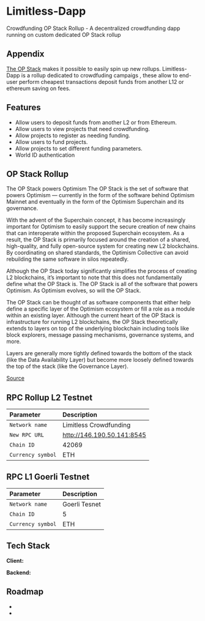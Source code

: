 
# Limitless-Dapp

Crowdfunding OP Stack Rollup - A decentralized crowdfunding dapp running on custom dedicated OP Stack rollup


## Appendix

[The OP Stack](https://stack.optimism.io/#the-op-stack-powers-optimism) makes it possible to easily spin up new rollups. Limitless-Dapp is a rollup dedicated to crowdfuding campaigs , these allow to end-user perform cheapest transactions deposit funds from another L12 or ethereum saving on fees.


## Features

- Allow users to deposit funds from another L2 or from Ethereum.
- Allow users to view projects that need crowdfunding.
- Allow projects to register as needing funding.
- Allow users to fund projects.
- Allow projects to set different funding parameters.
- World ID authentication


## OP Stack Rollup 

The OP Stack powers Optimism
The OP Stack is the set of software that powers Optimism — currently in the form of the software behind Optimism Mainnet and eventually in the form of the Optimism Superchain and its governance.

With the advent of the Superchain concept, it has become increasingly important for Optimism to easily support the secure creation of new chains that can interoperate within the proposed Superchain ecosystem. As a result, the OP Stack is primarily focused around the creation of a shared, high-quality, and fully open-source system for creating new L2 blockchains. By coordinating on shared standards, the Optimism Collective can avoid rebuilding the same software in silos repeatedly.

Although the OP Stack today significantly simplifies the process of creating L2 blockchains, it’s important to note that this does not fundamentally define what the OP Stack is. The OP Stack is all of the software that powers Optimism. As Optimism evolves, so will the OP Stack.

The OP Stack can be thought of as software components that either help define a specific layer of the Optimism ecosystem or fill a role as a module within an existing layer. Although the current heart of the OP Stack is infrastructure for running L2 blockchains, the OP Stack theoretically extends to layers on top of the underlying blockchain including tools like block explorers, message passing mechanisms, governance systems, and more.

Layers are generally more tightly defined towards the bottom of the stack (like the Data Availability Layer) but become more loosely defined towards the top of the stack (like the Governance Layer).

[Source](https://stack.optimism.io/#the-op-stack-powers-optimism)

## RPC Rollup L2 Testnet



| Parameter | Description                |
| :-------- | :------------------------- |
| `Network name` |Limitless Crowdfunding|
| `New RPC URL` |http://146.190.50.141:8545|
| `Chain ID` |42069|
| `Currency symbol` |ETH|


## RPC L1 Goerli Testnet



| Parameter | Description                |
| :-------- | :------------------------- |
| `Network name` |Goerli Tesnet|
| `Chain ID` |5|
| `Currency symbol` |ETH|







## Tech Stack

**Client:**

**Backend:** 


## Roadmap

- 

- 




